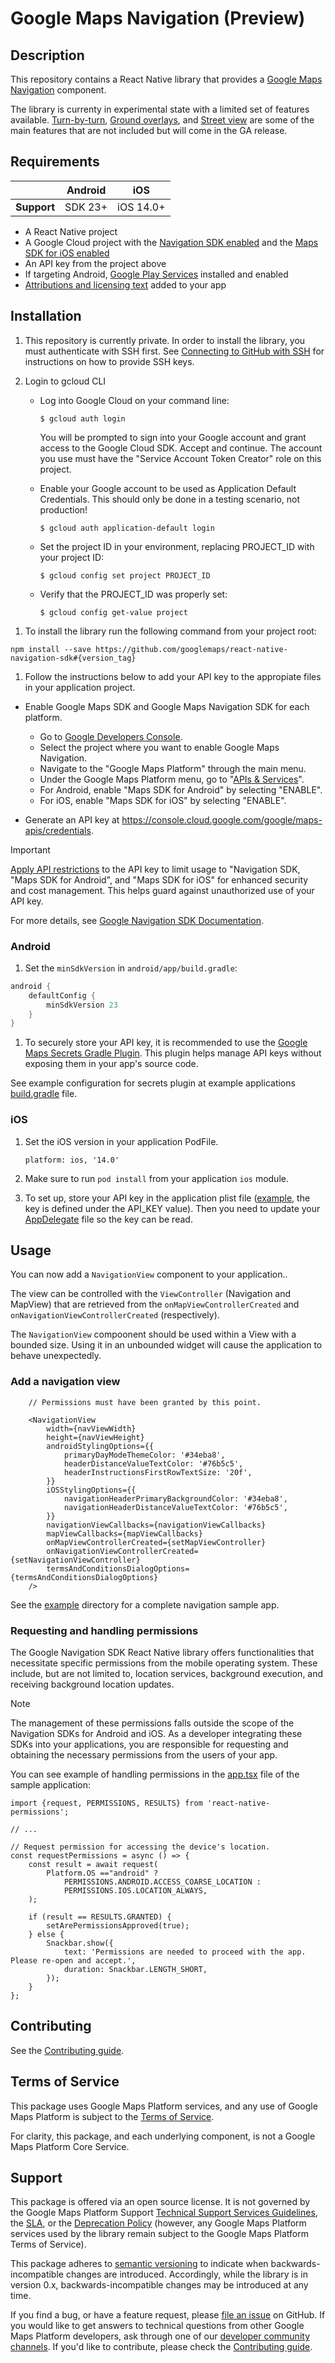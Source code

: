 # Google Maps Navigation (Preview)

## Description

This repository contains a React Native library that provides a [Google Maps Navigation](https://developers.google.com/maps/documentation/navigation) component.

The library is currenty in experimental state with a limited set of features available. [Turn-by-turn](https://developers.google.com/maps/documentation/navigation/android-sdk/tbt-feed), [Ground overlays](https://developers.google.com/maps/documentation/android-sdk/groundoverlay), and [Street view](https://developers.google.com/maps/documentation/android-sdk/streetview) are some of the main features that are not included but will come in the GA release.

## Requirements

|             | Android | iOS       |
| ----------- | ------- | --------- |
| **Support** | SDK 23+ | iOS 14.0+ |

* A React Native project
* A Google Cloud project with the [Navigation SDK enabled](https://developers.google.com/maps/documentation/navigation/android-sdk/set-up-project) and the [Maps SDK for iOS enabled](https://developers.google.com/maps/documentation/navigation/ios-sdk/config)
* An API key from the project above
* If targeting Android, [Google Play Services](https://developers.google.com/android/guides/overview) installed and enabled
* [Attributions and licensing text](https://developers.google.com/maps/documentation/navigation/android-sdk/set-up-project#include_the_required_attributions_in_your_app) added to your app

## Installation

1. This repository is currently private. In order to install the library, you must authenticate with SSH first. See [Connecting to GitHub with SSH](https://docs.github.com/en/authentication/connecting-to-github-with-ssh) for instructions on how to provide SSH keys.

2. Login to gcloud CLI

   - Log into Google Cloud on your command line:

     `$ gcloud auth login`

     You will be prompted to sign into your Google account and grant access to the Google Cloud SDK. Accept and continue. The account you use must have the "Service Account Token Creator" role on this project.

   - Enable your Google account to be used as Application Default Credentials. This should only be done in a testing scenario, not production!

     `$ gcloud auth application-default login`

   - Set the project ID in your environment, replacing PROJECT_ID with your project ID:

     `$ gcloud config set project PROJECT_ID`

   - Verify that the PROJECT_ID was properly set:

     `$ gcloud config get-value project`

1) To install the library run the following command from your project root:

`npm install --save https://github.com/googlemaps/react-native-navigation-sdk#{version_tag}`

1. Follow the instructions below to add your API key to the appropiate files in your application project.

* Enable Google Maps SDK and Google Maps Navigation SDK for each platform.
  * Go to [Google Developers Console](https://console.cloud.google.com/).
  * Select the project where you want to enable Google Maps Navigation.
  * Navigate to the "Google Maps Platform" through the main menu.
  * Under the Google Maps Platform menu, go to "[APIs & Services](https://console.cloud.google.com/google/maps-apis/api-list)".
  * For Android, enable "Maps SDK for Android" by selecting "ENABLE".
  * For iOS, enable "Maps SDK for iOS" by selecting "ENABLE".

* Generate an API key at <https://console.cloud.google.com/google/maps-apis/credentials>.

> [!IMPORTANT]
> [Apply API restrictions](https://developers.google.com/maps/api-security-best-practices#api-restriction) to the API key to limit usage to "Navigation SDK, "Maps SDK for Android", and "Maps SDK for iOS" for enhanced security and cost management. This helps guard against unauthorized use of your API key.

For more details, see [Google Navigation SDK Documentation](https://developers.google.com/maps/documentation/navigation).


### Android

1. Set the `minSdkVersion` in `android/app/build.gradle`:

```groovy
android {
    defaultConfig {
        minSdkVersion 23
    }
}
```

1. To securely store your API key, it is recommended to use the [Google Maps Secrets Gradle Plugin](https://developers.google.com/maps/documentation/android-sdk/secrets-gradle-plugin). This plugin helps manage API keys without exposing them in your app's source code.

See example configuration for secrets plugin at example applications [build.gradle](./SampleApp/android/app/build.gradle) file.

### iOS

1. Set the iOS version in your application PodFile.

   `platform: ios, '14.0'`

1. Make sure to run `pod install` from your application `ios` module.

1. To set up, store your API key in the application plist file ([example](./SampleApp/ios/SampleApp/Info.plist), the key is defined under the API_KEY value). Then you need to update your [AppDelegate](./SampleApp/ios/SampleApp/AppDelegate.mm) file so the key can be read.


## Usage

You can now add a `NavigationView` component to your application..

The view can be controlled with the `ViewController` (Navigation and MapView) that are retrieved from the `onMapViewControllerCreated` and `onNavigationViewControllerCreated` (respectively).

The `NavigationView` compoonent should be used within a View with a bounded size. Using it
in an unbounded widget will cause the application to behave unexpectedly.

### Add a navigation view

```tsx
    // Permissions must have been granted by this point.

    <NavigationView
        width={navViewWidth}
        height={navViewHeight}
        androidStylingOptions={{
            primaryDayModeThemeColor: '#34eba8',
            headerDistanceValueTextColor: '#76b5c5',
            headerInstructionsFirstRowTextSize: '20f',
        }}
        iOSStylingOptions={{
            navigationHeaderPrimaryBackgroundColor: '#34eba8',
            navigationHeaderDistanceValueTextColor: '#76b5c5',
        }}
        navigationViewCallbacks={navigationViewCallbacks}
        mapViewCallbacks={mapViewCallbacks}
        onMapViewControllerCreated={setMapViewController}
        onNavigationViewControllerCreated={setNavigationViewController}
        termsAndConditionsDialogOptions={termsAndConditionsDialogOptions}
    />
```

See the [example](./SampleApp) directory for a complete navigation sample app.

### Requesting and handling permissions

The Google Navigation SDK React Native library offers functionalities that necessitate specific permissions from the mobile operating system. These include, but are not limited to, location services, background execution, and receiving background location updates.

> [!NOTE]
> The management of these permissions falls outside the scope of the Navigation SDKs for Android and iOS. As a developer integrating these SDKs into your applications, you are responsible for requesting and obtaining the necessary permissions from the users of your app.

You can see example of handling permissions in the [app.tsx](./SampleApp/src/app.tsx) file of the sample application:

```tsx
import {request, PERMISSIONS, RESULTS} from 'react-native-permissions';

// ...

// Request permission for accessing the device's location.
const requestPermissions = async () => {
    const result = await request(
        Platform.OS =="android" ? 
            PERMISSIONS.ANDROID.ACCESS_COARSE_LOCATION : 
            PERMISSIONS.IOS.LOCATION_ALWAYS,
    );

    if (result == RESULTS.GRANTED) {
        setArePermissionsApproved(true);
    } else {
        Snackbar.show({
            text: 'Permissions are needed to proceed with the app. Please re-open and accept.',
            duration: Snackbar.LENGTH_SHORT,
        });
    }
};
```

## Contributing

See the [Contributing guide](./CONTRIBUTING.md).

## Terms of Service

This package uses Google Maps Platform services, and any use of Google Maps Platform is subject to the [Terms of Service](https://cloud.google.com/maps-platform/terms).

For clarity, this package, and each underlying component, is not a Google Maps Platform Core Service.

## Support

This package is offered via an open source license. It is not governed by the Google Maps Platform Support [Technical Support Services Guidelines](https://cloud.google.com/maps-platform/terms/tssg), the [SLA](https://cloud.google.com/maps-platform/terms/sla), or the [Deprecation Policy](https://cloud.google.com/maps-platform/terms) (however, any Google Maps Platform services used by the library remain subject to the Google Maps Platform Terms of Service).

This package adheres to [semantic versioning](https://semver.org/) to indicate when backwards-incompatible changes are introduced. Accordingly, while the library is in version 0.x, backwards-incompatible changes may be introduced at any time. 

If you find a bug, or have a feature request, please [file an issue](https://github.com/googlemaps/react-native-navigation-sdk/issues) on GitHub. If you would like to get answers to technical questions from other Google Maps Platform developers, ask through one of our [developer community channels](https://developers.google.com/maps/developer-community). If you'd like to contribute, please check the [Contributing guide](https://github.com/googlemaps/react-native-navigation-sdk/blob/main/CONTRIBUTING.md).


